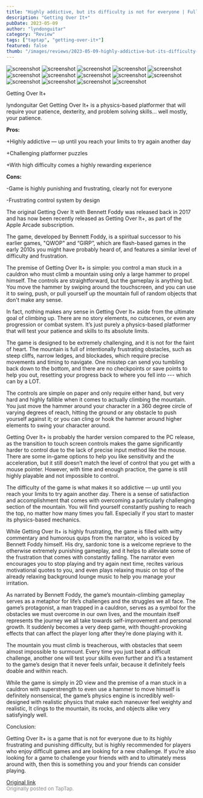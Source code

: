 ```yaml
---
title: "Highly addictive, but its difficulty is not for everyone | Full Review - Getting Over It+"
description: "Getting Over It+"
pubDate: 2023-05-09
author: "lyndonguitar"
category: "Review"
tags: ["taptap", "getting-over-it+"]
featured: false
thumb: "/images/reviews/2023-05-09-highly-addictive-but-its-difficulty-is-not-for-everyone--full-review---getting-over-it-0.avif"
---
```


<div class="gallery">
  <img src="/images/reviews/2023-05-09-highly-addictive-but-its-difficulty-is-not-for-everyone--full-review---getting-over-it-0.avif" alt="screenshot" />
  <img src="/images/reviews/2023-05-09-highly-addictive-but-its-difficulty-is-not-for-everyone--full-review---getting-over-it-1.avif" alt="screenshot" />
  <img src="/images/reviews/2023-05-09-highly-addictive-but-its-difficulty-is-not-for-everyone--full-review---getting-over-it-2.avif" alt="screenshot" />
  <img src="/images/reviews/2023-05-09-highly-addictive-but-its-difficulty-is-not-for-everyone--full-review---getting-over-it-3.avif" alt="screenshot" />
  <img src="/images/reviews/2023-05-09-highly-addictive-but-its-difficulty-is-not-for-everyone--full-review---getting-over-it-4.avif" alt="screenshot" />
  <img src="/images/reviews/2023-05-09-highly-addictive-but-its-difficulty-is-not-for-everyone--full-review---getting-over-it-5.avif" alt="screenshot" />
  <img src="/images/reviews/2023-05-09-highly-addictive-but-its-difficulty-is-not-for-everyone--full-review---getting-over-it-6.avif" alt="screenshot" />
  <img src="/images/reviews/2023-05-09-highly-addictive-but-its-difficulty-is-not-for-everyone--full-review---getting-over-it-7.avif" alt="screenshot" />
  <img src="/images/reviews/2023-05-09-highly-addictive-but-its-difficulty-is-not-for-everyone--full-review---getting-over-it-8.avif" alt="screenshot" />
  <img src="/images/reviews/2023-05-09-highly-addictive-but-its-difficulty-is-not-for-everyone--full-review---getting-over-it-9.avif" alt="screenshot" />
  <img src="/images/reviews/2023-05-09-highly-addictive-but-its-difficulty-is-not-for-everyone--full-review---getting-over-it-10.avif" alt="screenshot" />
  <img src="/images/reviews/2023-05-09-highly-addictive-but-its-difficulty-is-not-for-everyone--full-review---getting-over-it-11.avif" alt="screenshot" />
  <img src="/images/reviews/2023-05-09-highly-addictive-but-its-difficulty-is-not-for-everyone--full-review---getting-over-it-12.avif" alt="screenshot" />
  <img src="/images/reviews/2023-05-09-highly-addictive-but-its-difficulty-is-not-for-everyone--full-review---getting-over-it-13.avif" alt="screenshot" />
</div>

Getting Over It+

lyndonguitar
Get
Getting Over It+ is a physics-based platformer that will require your patience, dexterity, and problem solving skills… well mostly, your patience.


**Pros:**


+Highly addictive — up until you reach your limits to try again another day

+Challenging platformer puzzles

+With high difficulty comes a highly rewarding experience


**Cons:**


-Game is highly punishing and frustrating, clearly not for everyone

-Frustrating control system by design

The original Getting Over It with Bennett Foddy was released back in 2017 and has now been recently released as Getting Over It+, as part of the Apple Arcade subscription.

The game, developed by Bennett Foddy, is a spiritual successor to his earlier games, "QWOP" and “GIRP”, which are flash-based games in the early 2010s you might have probably heard of,  and features a similar level of difficulty and frustration.

The premise of Getting Over It+ is simple: you control a man stuck in a cauldron who must climb a mountain using only a large hammer to propel himself. The controls are straightforward, but the gameplay is anything but. You move the hammer by swiping around the touchscreen, and you can use it to swing, push, or pull yourself up the mountain full of random objects that don't make any sense.

In fact, nothing makes any sense in Getting Over It+ aside from the ultimate goal of climbing up. There are no story elements, no cutscenes, or even any progression or combat system. It’s just purely a physics-based platformer that will test your patience and skills to its absolute limits.

The game is designed to be extremely challenging, and it is not for the faint of heart. The mountain is full of intentionally frustrating obstacles, such as steep cliffs, narrow ledges, and blockades, which require precise movements and timing to navigate. One misstep can send you tumbling back down to the bottom, and there are no checkpoints or save points to help you out, resetting your progress back to where you fell into --- which can by a LOT.

The controls are simple on paper and only require either hand, but very hard and highly fallible when it comes to actually climbing the mountain. You just move the hammer around your character in a 360 degree circle of varying degrees of reach, hitting the ground or any obstacle to push yourself against it; or you can cling or hook the hammer around higher elements to swing your character around.

Getting Over It+ is probably the harder version compared to the PC release, as the transition to touch screen controls makes the game significantly harder to control due to the lack of precise input method like the mouse. There are some in-game options to help you like sensitivity and the acceleration, but it still doesn’t match the level of control that you get with a mouse pointer. However, with time and enough practice, the game is still highly playable and not impossible to control.

The difficulty of the game is what makes it so addictive — up until you reach your limits to try again another day. There is a sense of satisfaction and accomplishment that comes with overcoming a particularly challenging section of the mountain. You will find yourself constantly pushing to reach the top, no matter how many times you fall. Especially if you start to master its physics-based mechanics.

While Getting Over It+ is highly frustrating, the game is filled with witty commentary and humorous quips from the narrator, who is voiced by Bennett Foddy himself. His dry, sardonic tone is a welcome reprieve to the otherwise extremely punishing gameplay, and it helps to alleviate some of the frustration that comes with constantly falling. The narrator even encourages you to stop playing and try again next time, recites various motivational quotes to you, and even plays relaxing music on top of the already relaxing background lounge music to help you manage your irritation.

As narrated by Bennett Foddy, the game’s mountain-climbing gameplay serves as a metaphor for life’s challenges and the struggles we all face. The game’s protagonist, a man trapped in a cauldron, serves as a symbol for the obstacles we must overcome in our own lives, and the mountain itself represents the journey we all take towards self-improvement and personal growth. It suddenly becomes a very deep game, with thought-provoking effects that can affect the player long after they’re done playing with it.

The mountain you must climb is treacherous, with obstacles that seem almost impossible to surmount. Every time you just beat a difficult challenge, another one will test your skills even further and it’s a testament to the game’s design that it never feels unfair, because it definitely feels doable and within reach.

While the game is simply in 2D view and the premise of a man stuck in a cauldron with superstrength to even use a hammer to move himself is definitely nonsensical, the game’s physics engine is incredibly well-designed with realistic physics that make each maneuver feel weighty and realistic, It clings to the mountain, its rocks, and objects alike very satisfyingly well.

Conclusion:

Getting Over It+ is a game that is not for everyone due to its highly frustrating and punishing difficulty, but is highly recommended for players who enjoy difficult games and are looking for a new challenge. If you’re also looking for a game to challenge your friends with and to ultimately mess around with, then this is something you and your friends can consider playing.

[Original link](https://www.taptap.io/post/5377545)<br><span style="font-size: 0.95em; color: #888;">Originally posted on TapTap.</span>
